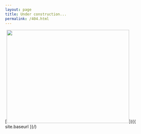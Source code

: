 ```yaml
---
layout: page
title: Under construction...
permalink: /404.html
---
```


[<img src="{{ site.baseurl }}/images/404.png" height="305" width="300" style="width: 400px;"/>]({{ site.baseurl }}/)